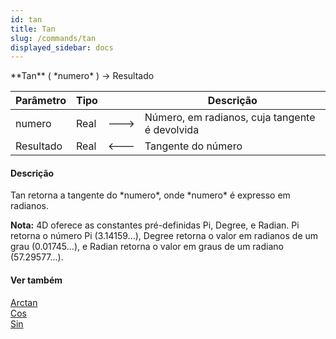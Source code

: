 ```yaml
---
id: tan
title: Tan
slug: /commands/tan
displayed_sidebar: docs
---
```


<!--REF #_command_.Tan.Syntax-->**Tan** ( *numero* ) -> Resultado<!-- END REF-->
<!--REF #_command_.Tan.Params-->
| Parâmetro | Tipo |  | Descrição |
| --- | --- | --- | --- |
| numero | Real | &#x1F852; | Número, em radianos, cuja tangente é devolvida |
| Resultado | Real | &#x1F850; | Tangente do número |

<!-- END REF-->

#### Descrição 

<!--REF #_command_.Tan.Summary-->Tan retorna a tangente do *numero*, onde *numero* é expresso em radianos.<!-- END REF-->

**Nota:** 4D oferece as constantes pré-definidas Pi, Degree, e Radian. Pi retorna o número Pi (3.14159...), Degree retorna o valor em radianos de um grau (0.01745...), e Radian retorna o valor em graus de um radiano (57.29577...).

#### Ver também 

[Arctan](arctan.md)  
[Cos](cos.md)  
[Sin](sin.md)  